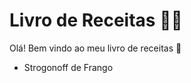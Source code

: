 # Livro de Receitas :man_cook:

Olá! Bem  vindo ao meu livro de receitas :wave:

- Strogonoff de Frango
